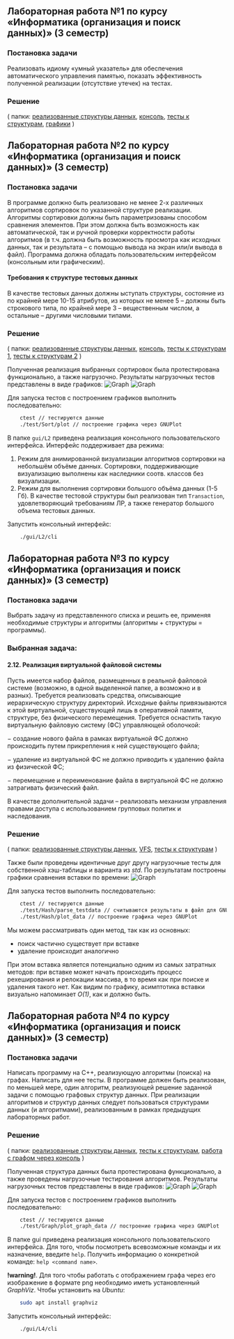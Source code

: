 ## Лабораторная работа №1 по курсу «Информатика (организация и поиск данных)» (3 семестр) 
### Постановка задачи

Реализовать идиому «умный указатель» для обеспечения автоматического управления памятью, показать эффективность полученной реализации (отсутствие утечек) на тестах. 

### Решение
( папки:
[реализованные структуры данных](include/SmartPtr), 
[консоль](gui/L1), [тесты к структурам](test/SmartPtr/),
[графики](script/L1_UNIQUEPTR.py)
 )

 ## Лабораторная работа №2 по курсу «Информатика (организация и поиск данных)» (3 семестр) 
### Постановка задачи

В программе должно быть реализовано не менее 2-х различных алгоритмов сортировок по указанной структуре реализации. Алгоритмы сортировки должны быть параметризованы способом сравнения элементов. При этом должна быть возможность как автоматической, так и ручной проверки корректности работы алгоритмов (в т.ч. должна быть возможность просмотра как исходных данных, так и результата – с помощью вывода на экран или/и вывода в файл). Программа должна обладать пользовательским интерфейсом (консольным или графическим).

#### Требования к структуре тестовых данных
В качестве тестовых данных должны ыступать структуры, состояние из по крайней мере 10-15 атрибутов, из которых не менее 5 – должны быть строкового типа, по крайней мере 3 – вещественным числом, а остальные – другими числовыми типами. 

### Решение
( папки:
[реализованные структуры данных](include/Sort/), 
[консоль](gui/L2), [тесты к структурам 1](test/SmartSequence), [тесты к структурам 2](test/Sort)
 )

Полученная реализация выбранных сортировок была протестирована функционально, а также нагрузочно. Результаты нагрузочных тестов представлены в виде графиков:
    ![Graph](img/GR1%20L2.png)
    ![Graph](img/GR2%20L2.png)

Для запуска тестов с построением графиков выполнить последовательно:
```bash
    ctest // тестируются данные
    ./test/Sort/plot // построение графика через GNUPlot
```

В папке `gui/L2` приведена реализация консольного пользовательского интерфейса. Интерфейс поддерживает два режима: 

1) Режим для анимированной визуализации алгоритмов сортировки на небольшём объёме данных. Сортировки, поддерживающие визуализацию выполнены как наследники соотв. классов без визуализации.
2) Режим для выполнения сортировки большого объёма данных (1-5 Гб). В качестве тестовой структуры был реализован тип `Transaction`, удовлетворяющий требованиям ЛР, а также генератор большого объема тестовых данных.

Запустить консольный интерфейс: 
```bash
    ./gui/L2/cli
```


## Лабораторная работа №3 по курсу «Информатика (организация и поиск данных)» (3 семестр)
### Постановка задачи
Выбрать задачу из представленного списка и решить ее, применяя необходимые структуры и алгоритмы (алгоритмы + структуры = программы).

### Выбранная задача: 
#### 2.12. Реализация виртуальной файловой системы
Пусть имеется набор файлов, размещенных в реальной файловой системе (возможно, в одной выделенной папке, а возможно и в разных). Требуется реализовать средства, описывающие иерархическую структуру директорий. Исходные файлы привязываются к этой виртуальной, существующей лишь в оперативной памяти, структуре, без физического перемещения. Требуется оснастить такую виртуальную файловую систему (ФС) управляющей оболочкой:

− создание нового файла в рамках виртуальной ФС должно происходить путем прикрепления к ней существующего файла;

− удаление из виртуальной ФС не должно приводить к удалению файла из физической ФС;

− перемещение и переименование файла в виртуальной ФС не должно затрагивать физический файл.

В качестве дополнительной задачи – реализовать механизм управления правами доступа с использованием групповых политик и наследования. 

### Решение
( папки:
[реализованные структуры данных](include/Associative),
[VFS](VFS), [тесты к структурам](test/Hash)
 )

Также были проведены идентичные друг другу нагрузочные тесты для собственной хэш-таблицы и варианта из _std_. По результатам построены графики сравнения вставки по времени:
    ![Graph](img/GR%20L3.png)

Для запуска тестов выполнить последовательно:

```bash
    ctest // тестируются данные 
    ./test/Hash/parse_testdata // считываются результаты в файл для GNUPlot
    ./test/Hash/plot_data // построение графика через GNUPlot
```

Мы можем рассматривать один метод, так как из основных:

- поиск частично существует при вставке
- удаление происходит аналогично

 При этом вставка является потенциально одним из самых затратных методов: при вставке может начать происходить процесс рехеширования и релокации массива, в то время как при поиске и удаления такого нет. Как видим по графику, асимптотика вставки визуально напоминает _О(1)_, как и должно быть.

## Лабораторная работа №4 по курсу «Информатика (организация и поиск данных)» (3 семестр)
### Постановка задачи
Написать программу на C++, реализующую алгоритмы (поиска) на графах. Написать для нее тесты. В программе должен быть реализован, по меньшей мере, один алгоритм, реализующей решение заданной задачи с помощью графовых структур данных. При реализации алгоритмов и структур данных следует пользоваться структурами данных (и алгоритмами), реализованным в рамках предыдущих лабораторных работ.
    

### Решение
( папки:
[реализованные структуры данных](include/Graph),
[тесты к структурам](test/Graph),
[работа с графом через консоль](gui/L4)
 )

Полученная структура данных была протестирована функционально, а также проведены нагрузочные тестирования алгоритмов. Результаты нагрузочных тестов представлены в виде графиков:
    ![Graph](img/GR1%20L4.png)
    ![Graph](img/GR2%20L4.png)

Для запуска тестов с построением графиков выполнить последовательно:
```bash
    ctest // тестируются данные
    ./test/Graph/plot_graph_data // построение графика через GNUPlot
```

В папке gui приведена реализация консольного пользовательского интерфейса. Для того, чтобы посмотреть всевозможные команды и их назначение, введите `help`. Получить информацию о конкретной команде: `help <command name>`.

__!warning!__. Для того чтобы работать с отображением графа через его изображение в формате png необходимо иметь установленный _GraphViz_. Чтобы установить на _Ubuntu_: 
```bash
    sudo apt install graphviz
```

Запустить консольный интерфейс: 
```bash
    ./gui/L4/cli
```